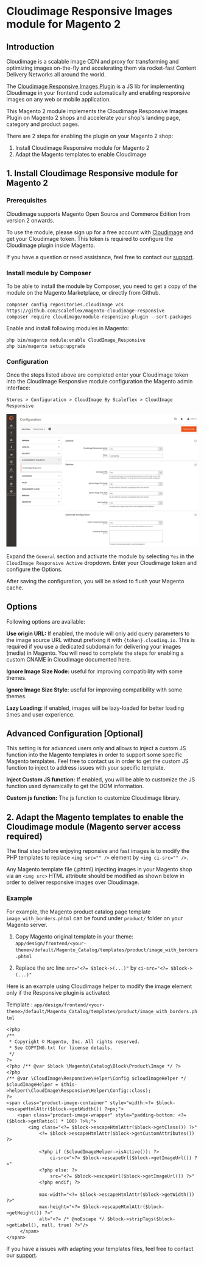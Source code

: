 # Cloudimage Responsive Images module for Magento 2

## Introduction

Cloudimage is a scalable image CDN and proxy for transforming and optimizing images on-the-fly and accelerating them via rocket-fast Content Delivery Networks all around the world. 

The [Cloudimage Responsive Images Plugin](https://scaleflex.github.io/js-cloudimage-responsive) is a JS lib for implementing Cloudimage in your frontend code automatically and enabling responsive images on any web or mobile application. 

This Magento 2 module implements the Cloudimage Responsive Images Plugin on Magento 2 shops and accelerate your shop's landing page, category and product pages.

There are 2 steps for enabling the plugin on your Magento 2 shop:
1. Install Cloudimage Responsive module for Magento 2
2. Adapt the Magento templates to enable Cloudimage


## 1. Install Cloudimage Responsive module for Magento 2

### Prerequisites

Cloudimage supports Magento Open Source and Commerce Edition from version 2 onwards.

To use the module, please sign up for a free account with [Cloudimage](https://www.cloudimage.io/en/registration) and get your Cloudimage token.
This token is required to configure the Cloudimage plugin inside Magento.

If you have a question or need assistance, feel free to contact our [support](https://www.cloudimage.io/en/contact-us).

### Install module by Composer

To be able to install the module by Composer, you need to get a copy of the module on the Magento Marketplace, or directly from Github.
 

```shell
composer config repositories.cloudimage vcs https://github.com/scaleflex/magento-cloudimage-responsive
composer require cloudimage/module-responsive-plugin --sort-packages
```

Enable and install following modules in Magento:

```shell
php bin/magento module:enable CloudImage_Responsive
php bin/magento setup:upgrade
```

### Configuration

Once the steps listed above are completed enter your Cloudimage token into the CloudImage Responsive module configuration the Magento admin interface:

```
Stores > Configuration > CloudImage By Scaleflex > CloudImage Responsive
```

![CloudImage Responsive Plugin Configuration](doc/images/cloudimage_responsive_plugin_config.png "CloudImage Responsive Configuration Page")

Expand the `General` section and activate the module by selecting `Yes` in the `CloudImage Responsive Active` dropdown. Enter your Cloudimage token and configure the Options.

After saving the configuration, you will be asked to flush your Magento cache.

## Options

Following options are available: 

**Use origin URL:** If enabled, the module will only add query parameters to the image source URL without prefixing it with `{token}.cloudimg.io`. This is required if you use a dedicated subdomain for delivering your images (media) in Magento. You will need to complete the steps for enabling a custom CNAME in Cloudimage documented here.

**Ignore Image Size Node:** useful for improving compatibility with some themes.

**Ignore Image Size Style:** useful for improving compatibility with some themes.

**Lazy Loading:** if enabled, images will be lazy-loaded for better loading times and user experience.

## Advanced Configuration [Optional]

This setting is for advanced users only and allows to inject a custom JS function into the Magento templates in order to support some specific Magento templates. Feel free to contact us in order to get the custom JS function to inject to address issues with your specific template.

**Inject Custom JS function:** If enabled, you will be able to customize the JS function used dynamically to get the DOM information.

**Custom js function:** The js function to customize Cloudimage library.

## 2. Adapt the Magento templates to enable the Cloudimage module (Magento server access required)

The final step before enjoying reponsive and fast images is to modify the PHP templates to replace `<img src="" />` element by `<img ci-src="" />`.

Any Magento template file (.phtml) injecting images in your Magento shop via an `<img src>` HTML attribute should be modified as shown below in order to deliver responsive images over Cloudimage.

### Example

For example, the Magento product catalog page template `image_with_borders.phtml` can be found under `product/` folder on your Magento server. 

1. Copy Magento original template in your theme: `app/design/frontend/<your-theme>/default/Magento_Catalog/templates/product/image_with_borders.phtml`

2. Replace the src line `src="<?= $block->(...)"` by `ci-src="<?= $block->(...)"`

Here is an example using Cloudimage helper to modify the image element only if the Responsive plugin is activated:

Template : `app/design/frontend/<your-theme>/default/Magento_Catalog/templates/product/image_with_borders.phtml`

```
<?php
/**
 * Copyright © Magento, Inc. All rights reserved.
 * See COPYING.txt for license details.
 */
?>
<?php /** @var $block \Magento\Catalog\Block\Product\Image */ ?>
<?php
/** @var \CloudImage\Responsive\Helper\Config $cloudImageHelper */
$cloudImageHelper = $this->helper(\CloudImage\Responsive\Helper\Config::class);
?>
<span class="product-image-container" style="width:<?= $block->escapeHtmlAttr($block->getWidth()) ?>px;">
    <span class="product-image-wrapper" style="padding-bottom: <?= ($block->getRatio() * 100) ?>%;">
        <img class="<?= $block->escapeHtmlAttr($block->getClass()) ?>"
            <?= $block->escapeHtmlAttr($block->getCustomAttributes()) ?>
            
            <?php if ($cloudImageHelper->isActive()): ?>
                ci-src="<?= $block->escapeUrl($block->getImageUrl()) ?>"
            <?php else: ?>
                src="<?= $block->escapeUrl($block->getImageUrl()) ?>"
            <?php endif; ?>
            
            max-width="<?= $block->escapeHtmlAttr($block->getWidth()) ?>"
            max-height="<?= $block->escapeHtmlAttr($block->getHeight()) ?>"
            alt="<?= /* @noEscape */ $block->stripTags($block->getLabel(), null, true) ?>"/>
     </span>
</span>
```

If you have a issues with adapting your templates files, feel free to contact our [support](https://www.cloudimage.io/en/contact-us).
